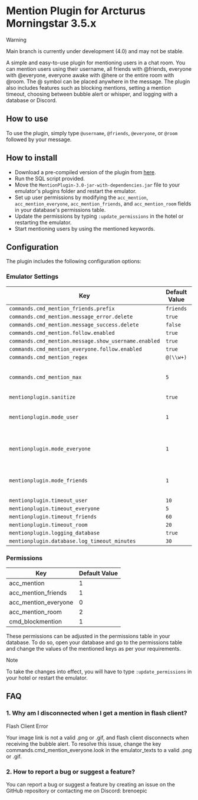 # Mention Plugin for Arcturus Morningstar 3.5.x

> [!WARNING]  
> Main branch is currently under development (4.0) and may not be stable.

A simple and easy-to-use plugin for mentioning users in a chat room.
You can mention users using their username, all friends with @friends,
everyone with @everyone, everyone awake with @here or the entire room with @room.
The @ symbol can be placed anywhere in the message.
The plugin also includes features such as blocking mentions, setting a mention timeout,
choosing between bubble alert or whisper, and logging with a database or Discord.

## How to use

To use the plugin,
simply type `@username`, `@friends`, `@everyone`,
or `@room`
followed by your message.

## How to install

- Download a pre-compiled version of the plugin
  from <a href="https://github.com/brenoepics/MentionPlugin/releases/" target="_new">here</a>.
- Run the SQL script provided.
- Move the `MentionPlugin-3.0-jar-with-dependencies.jar` file to your emulator's plugins folder and restart the
  emulator.
- Set up user permissions by modifying the `acc_mention`,
  `acc_mention_everyone`, `acc_mention_friends`, and `acc_mention_room`
  fields in your database's permissions table.
- Update the permissions by typing `:update_permissions` in the hotel or restarting the emulator.
- Start mentioning users by using the mentioned keywords.

## Configuration

The plugin includes the following configuration options:

### Emulator Settings

| Key                                                  | Default Value | Meaning                     |
|------------------------------------------------------|---------------|-----------------------------|
| `commands.cmd_mention_friends.prefix`                | `friends`     |                             |
| `commands.cmd_mention.message_error.delete`          | `true`        |                             |
| `commands.cmd_mention.message_success.delete`        | `false`       |                             |
| `commands.cmd_mention.follow.enabled`                | `true`        |                             |
| `commands.cmd_mention.message.show_username.enabled` | `true`        |                             |
| `commands.cmd_mention_everyone.follow.enabled`       | `true`        |                             |
| `commands.cmd_mention_regex`                         | `@(\\w+)`     |                             |
| `commands.cmd_mention_max`                           | `5`           | max users in same message   |
| `mentionplugin.sanitize`                             | `true`        |                             |
| `mentionplugin.mode_user`                            | `1`           | 1 for bubble, 2 for whisper |
| `mentionplugin.mode_everyone`                        | `1`           | 1 for bubble, 2 for whisper |
| `mentionplugin.mode_friends`                         | `1`           | 1 for bubble, 2 for whisper |
| `mentionplugin.timeout_user`                         | `10`          |                             |
| `mentionplugin.timeout_everyone`                     | `5`           |                             |
| `mentionplugin.timeout_friends`                      | `60`          |                             |
| `mentionplugin.timeout_room`                         | `20`          |                             |
| `mentionplugin.logging_database`                     | `true`        |                             |
| `mentionplugin.database.log_timeout_minutes`         | `30`          |                             |

### Permissions

| Key                  | Default Value |
|----------------------|---------------|
| acc_mention          | 1             |
| acc_mention_friends  | 1             |
| acc_mention_everyone | 0             |
| acc_mention_room     | 2             |
| cmd_blockmention     | 1             |

These permissions can be adjusted in the permissions table in your database.
To do so,
open your database and go to the permissions table
and change the values of the mentioned keys as per your requirements.

> [!NOTE]
> To take the changes into effect, you will have to type `:update_permissions` in your hotel or restart the emulator.

## FAQ

### 1. Why am I disconnected when I get a mention in flash client?

Flash Client Error

Your image link is not a valid .png or .gif, and flash client disconnects when receiving the bubble alert.
To resolve this issue, change the key commands.cmd_mention_everyone.look in the emulator_texts to a valid .png or .gif.

### 2. How to report a bug or suggest a feature?

You can report a bug or suggest a feature by creating an issue on the GitHub repository or contacting me on Discord:
brenoepic

